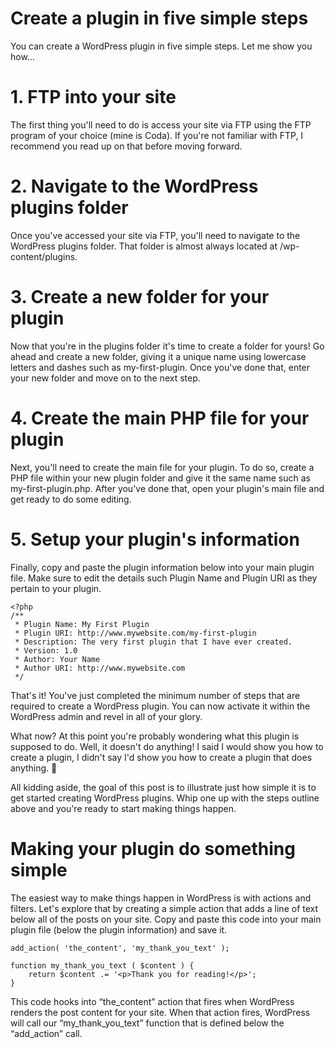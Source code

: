 # Create a plugin in five simple steps
You can create a WordPress plugin in five simple steps. Let me show you how…

# 1. FTP into your site
The first thing you'll need to do is access your site via FTP using the FTP program of your choice (mine is Coda). If you're not familiar with FTP, I recommend you read up on that before moving forward.

# 2. Navigate to the WordPress plugins folder
Once you've accessed your site via FTP, you'll need to navigate to the WordPress plugins folder. That folder is almost always located at /wp-content/plugins.

# 3. Create a new folder for your plugin
Now that you're in the plugins folder it's time to create a folder for yours! Go ahead and create a new folder, giving it a unique name using lowercase letters and dashes such as my-first-plugin. Once you've done that, enter your new folder and move on to the next step.

# 4. Create the main PHP file for your plugin
Next, you'll need to create the main file for your plugin. To do so, create a PHP file within your new plugin folder and give it the same name such as my-first-plugin.php. After you've done that, open your plugin's main file and get ready to do some editing.

# 5. Setup your plugin's information
Finally, copy and paste the plugin information below into your main plugin file. Make sure to edit the details such Plugin Name and Plugin URI as they pertain to your plugin.
```
<?php
/**
 * Plugin Name: My First Plugin
 * Plugin URI: http://www.mywebsite.com/my-first-plugin
 * Description: The very first plugin that I have ever created.
 * Version: 1.0
 * Author: Your Name
 * Author URI: http://www.mywebsite.com
 */
```
That's it! You've just completed the minimum number of steps that are required to create a WordPress plugin. You can now activate it within the WordPress admin and revel in all of your glory.

What now?
At this point you're probably wondering what this plugin is supposed to do. Well, it doesn't do anything! I said I would show you how to create a plugin, I didn't say I'd show you how to create a plugin that does anything. 🙂

All kidding aside, the goal of this post is to illustrate just how simple it is to get started creating WordPress plugins. Whip one up with the steps outline above and you're ready to start making things happen.

# Making your plugin do something simple

The easiest way to make things happen in WordPress is with actions and filters. Let's explore that by creating a simple action that adds a line of text below all of the posts on your site. Copy and paste this code into your main plugin file (below the plugin information) and save it.
```
add_action( 'the_content', 'my_thank_you_text' );

function my_thank_you_text ( $content ) {
    return $content .= '<p>Thank you for reading!</p>';
}
```
This code hooks into “the_content” action that fires when WordPress renders the post content for your site. When that action fires, WordPress will call our “my_thank_you_text” function that is defined below the “add_action” call.